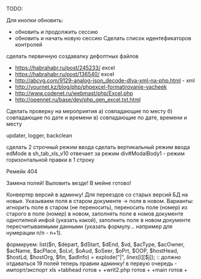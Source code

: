 TODO:

Для кнопки обновить: 
- обновить и продолжить сессию
- обновить и начать новую сессию
Сделать список идентефикаторов контролей 

сделать первичную создавалку дефолтных файлов


- https://habrahabr.ru/post/245233/ excel
- https://habrahabr.ru/post/136540/ excel
- http://abcvg.com/9129-analog-json_decode-dlya-xml-na-php.html - xml
- http://yournet.kz/blog/php/phpexcel-formatirovanie-yacheek
- http://www.codenet.ru/webmast/php/Excel.php
- http://opennet.ru/base/dev/php_gen_excel.txt.html

Сделать проверку на мероприятия a) совпадающие по месту б) совпадающие по дате и времени в) совпадающие по дате, времени и месту

updater, logger, backclean

сделать 2 строчный режим ввода
сделать вертикальный режим ввода
edMode в sh_tab_xls_v10 отвечает за режим
div#ModalBody1 - режим горизонтальной правки в 1 строку

Ремейк 404

Замена полей! Выловить везде!
В мейне готово!

Конвертер версий в админку!
Для переездов со старых версий БД на новые.
Указываем поля в старом документе -> поля в новом. Варианты: игнорить поле в старом (не переносить), переносить поле (номер) из старого в поле (номер) в новом, заполнять поле в номов документе однотипной инфой (указать какой), заполнить поле в новом документе пересчитываемыми данными (указать формулу... например для нумерации п/п - n+1).

формируем:
	list($n, $depart, $dStart, $dEnd, $vd, $acType, $acOwner, $acName, $acPlace, $oLvl, $oAud, $oSeer, $oPrt, $OOP, $hostHead, $hostLd, $hostOrg, $fin, $adInfo) = explode("|", $lines[$i][$j]);
:: должно отдаваться 19 полей
теперь правим админку!
в первую очередь - импорт/экспорт xls
+tabhead готов +
+writ2.php готов +
+main готов +